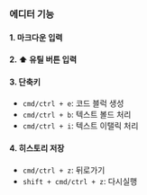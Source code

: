 ### 에디터 기능

#### 1. 마크다운 입력

#### 2. ⬆️ 유틸 버튼 입력

#### 3. 단축키
- `cmd/ctrl + e`: 코드 블럭 생성
- `cmd/ctrl + b`: 텍스트 볼드 처리
- `cmd/ctrl + i`: 텍스트 이탤릭 처리

#### 4. 히스토리 저장
- `cmd/ctrl + z`: 뒤로가기
- `shift + cmd/ctrl + z`: 다시실행
